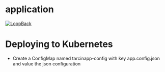 # application

[![LoopBack](https://github.com/strongloop/loopback-next/raw/master/docs/site/imgs/branding/Powered-by-LoopBack-Badge-(blue)-@2x.png)](http://loopback.io/)

# Deploying to Kubernetes
* Create a ConfigMap named tarcinapp-config with key app.config.json and value the json configuration
